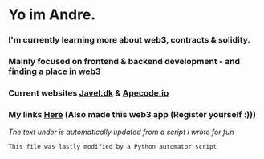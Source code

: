 #  Yo im Andre.
###  I'm currently learning more about web3, contracts & solidity.
###  Mainly focused on frontend & backend development - and finding a place in web3
###  Current websites [Javel.dk](http://javel.dk) & [Apecode.io](https://apecode.io)
###  My links [Here](https://white-wood-2317.on.fleek.co/u/1CY) (Also made this web3 app (Register yourself :)))




_The text under is automatically updated from a script i wrote for fun_
```
This file was lastly modified by a Python automator script
```
